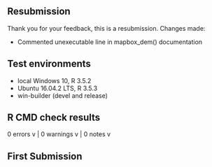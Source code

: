## Resubmission
Thank you for your feedback, this is a resubmission. Changes made:

* Commented unexecutable line in mapbox_dem() documentation

## Test environments
* local Windows 10, R 3.5.2
* Ubuntu 16.04.2 LTS, R 3.5.3
* win-builder (devel and release)

## R CMD check results
0 errors v | 0 warnings v | 0 notes v 

## First Submission
